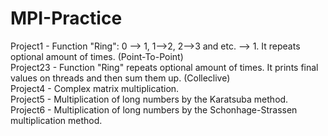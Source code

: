 # MPI-Practice
Project1 - Function "Ring": 0 --> 1, 1-->2, 2-->3 and etc. --> 1. It repeats optional amount of times. (Point-To-Point)  
Project23 - Function "Ring" repeats optional amount of times. It prints final values on threads and then sum them up. (Colleclive)  
Project4 - Complex matrix multiplication.  
Project5 - Multiplication of long numbers by the Karatsuba method.  
Project6 - Multiplication of long numbers by the Schonhage-Strassen multiplication method.  
